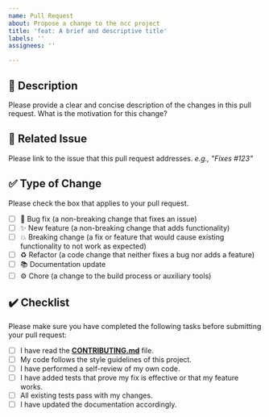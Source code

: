 ```yaml
---
name: Pull Request
about: Propose a change to the ncc project
title: 'feat: A brief and descriptive title'
labels: ''
assignees: ''

---
```


## 📝 Description

Please provide a clear and concise description of the changes in this pull request. What is the motivation for this change?

## 🔗 Related Issue

Please link to the issue that this pull request addresses.
*e.g., "Fixes #123"*

## ✅ Type of Change

Please check the box that applies to your pull request.
- [ ] 🐛 Bug fix (a non-breaking change that fixes an issue)
- [ ] ✨ New feature (a non-breaking change that adds functionality)
- [ ] 💥 Breaking change (a fix or feature that would cause existing functionality to not work as expected)
- [ ] ♻️ Refactor (a code change that neither fixes a bug nor adds a feature)
- [ ] 📚 Documentation update
- [ ] ⚙️ Chore (a change to the build process or auxiliary tools)

## ✔️ Checklist

Please make sure you have completed the following tasks before submitting your pull request:
- [ ] I have read the [**CONTRIBUTING.md**](https://github.com/coolosos/networkcoolclient/blob/main/CONTRIBUTING.md) file.
- [ ] My code follows the style guidelines of this project.
- [ ] I have performed a self-review of my own code.
- [ ] I have added tests that prove my fix is effective or that my feature works.
- [ ] All existing tests pass with my changes.
- [ ] I have updated the documentation accordingly.